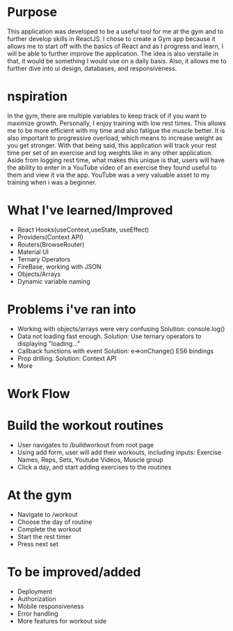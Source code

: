 # Purpose
This application was developed to be a useful tool for me at the gym and to further develop skills in ReactJS. I chose to create a Gym app because it allows me to start off with the basics of React and as I progress and learn, I will be able to further improve the application. The idea is also verstaile in that, it would be something I would use on a daily basis. Also, it allows me to further dive into ui design, databases, and responsiveness.

# nspiration
In the gym, there are multiple variables to keep track of if you want to maximize growth. Personally, I enjoy training with low rest times. This allows me to be more efficient with my time and also fatigue the muscle better. It is also important to progressive overload, which means to increase weight as you get stronger. With that being said, this application will track your rest time per set of an exercise and log weights like in any other application. Aside from logging rest time, what makes this unique is that, users will have the ability to enter in a YouTube video of an exercise they found useful to them and view it via the app. YouTube was a very valuable asset to my training when i was a beginner.

# What I've learned/Improved
* React Hooks(useContext,useState, useEffect)
* Providers(Context API)
* Routers(BrowseRouter)
* Material UI
* Ternary Operators
* FireBase, working with JSON
* Objects/Arrays
* Dynamic variable naming

# Problems i've ran into
* Working with objects/arrays were very confusing Solution: console.log()
* Data not loading fast enough. Solution: Use ternary operators to displaying "loading..."
* Callback functions with event Solution: e=>onChange() ES6 bindings
* Prop drilling. Solution: Context API
* More


# Work Flow
# Build the workout routines
* User navigates to /buildworkout from root page
* Using add form, user will add their workouts, including inputs: Exercise Names, Reps, Sets, Youtube Videos, Muscle group
* Click a day, and start adding exercises to the routines
# At the gym
* Navigate to /workout
* Choose the day of routine
* Complete the workout
* Start the rest timer
* Press next set 

# To be improved/added
* Deployment
* Authorization
* Mobile responsiveness
* Error handling
* More features for workout side

